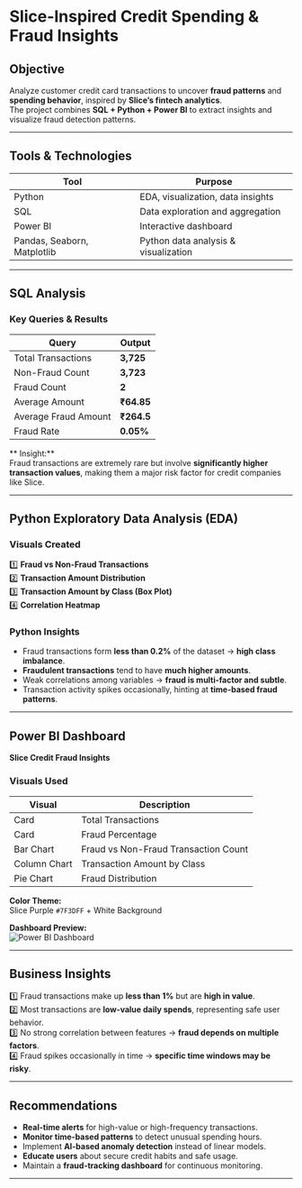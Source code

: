 #  Slice-Inspired Credit Spending & Fraud Insights

##  Objective
Analyze customer credit card transactions to uncover **fraud patterns** and **spending behavior**, inspired by **Slice’s fintech analytics**.  
The project combines **SQL + Python + Power BI** to extract insights and visualize fraud detection patterns.

---

##  Tools & Technologies
| Tool | Purpose |
|------|----------|
|  Python | EDA, visualization, data insights |
|  SQL | Data exploration and aggregation |
|  Power BI | Interactive dashboard |
|  Pandas, Seaborn, Matplotlib | Python data analysis & visualization |

---

##  SQL Analysis


###  Key Queries & Results
| Query | Output |
|-------|---------|
| Total Transactions | **3,725** |
| Non-Fraud Count | **3,723** |
| Fraud Count | **2** |
| Average Amount | **₹64.85** |
| Average Fraud Amount | **₹264.5** |
| Fraud Rate | **0.05%** |

** Insight:**  
Fraud transactions are extremely rare but involve **significantly higher transaction values**, making them a major risk factor for credit companies like Slice.

---

##  Python Exploratory Data Analysis (EDA)


###  Visuals Created
1️⃣ **Fraud vs Non-Fraud Transactions**  
2️⃣ **Transaction Amount Distribution**  
3️⃣ **Transaction Amount by Class (Box Plot)**  
4️⃣ **Correlation Heatmap**



###  Python Insights
- Fraud transactions form **less than 0.2%** of the dataset → **high class imbalance**.  
- **Fraudulent transactions** tend to have **much higher amounts**.  
- Weak correlations among variables → **fraud is multi-factor and subtle**.  
- Transaction activity spikes occasionally, hinting at **time-based fraud patterns**.

---

##  Power BI Dashboard


**Slice Credit Fraud Insights**

###  Visuals Used
| Visual | Description |
|---------|--------------|
| Card | Total Transactions |
| Card | Fraud Percentage |
| Bar Chart | Fraud vs Non-Fraud Transaction Count |
| Column Chart | Transaction Amount by Class |
| Pie Chart | Fraud Distribution |

 **Color Theme:**  
Slice Purple `#7F3DFF` + White Background  

 **Dashboard Preview:**  
![Power BI Dashboard](https://drive.google.com/file/d/1714HyroxqanGupF38-2gdE_pV_XRHkzm/view?usp=sharing)

---

##  Business Insights
1️⃣ Fraud transactions make up **less than 1%** but are **high in value**.  
2️⃣ Most transactions are **low-value daily spends**, representing safe user behavior.  
3️⃣ No strong correlation between features → **fraud depends on multiple factors**.  
4️⃣ Fraud spikes occasionally in time → **specific time windows may be risky**.

---

##  Recommendations
-  **Real-time alerts** for high-value or high-frequency transactions.  
-  **Monitor time-based patterns** to detect unusual spending hours.  
-  Implement **AI-based anomaly detection** instead of linear models.  
-  **Educate users** about secure credit habits and safe usage.  
-  Maintain a **fraud-tracking dashboard** for continuous monitoring.

---


